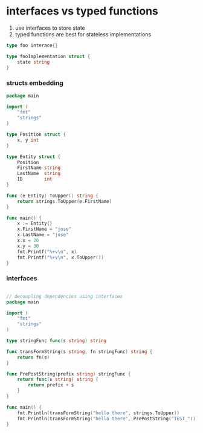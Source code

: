 # interfaces vs typed functions

1. use interfaces to store state
2. typed functions are best for stateless implementations

```go
type foo interace{}

type fooImplementation struct {
    state string
}

```

### structs embedding

```go
package main

import (
	"fmt"
	"strings"
)

type Position struct {
	x, y int
}

type Entity struct {
	Position
	FirstName string
	LastName  string
	ID        int
}

func (e Entity) ToUpper() string {
	return strings.ToUpper(e.FirstName)
}

func main() {
	x := Entity{}
	x.FirstName = "jose"
	x.LastName = "jose"
	x.x = 20
	x.y = 30
	fmt.Printf("%+v\n", x)
	fmt.Printf("%+v\n", x.ToUpper())
}
```

### interfaces

```go

// decoupling dependencies using interfaces
package main

import (
	"fmt"
	"strings"
)

type stringFunc func(s string) string

func transFormString(s string, fn stringFunc) string {
	return fn(s)
}

func PrePostString(prefix string) stringFunc {
	return func(s string) string {
		return prefix + s
	}
}

func main() {
	fmt.Println(transFormString("hello there", strings.ToUpper))
	fmt.Println(transFormString("hello there", PrePostString("TEST_")))
}
```

